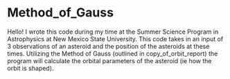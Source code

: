 # Method_of_Gauss
Hello! I wrote this code during my time at the Summer Science Program in Astrophysics at New Mexico State University.
This code takes in an input of 3 observations of an asteroid and the position of the asteroids at these times. Utilizing the Method of Gauss (outlined in copy_of_orbit_report) the program will calculate the orbital parameters of the asteroid (ie how the orbit is shaped). 
